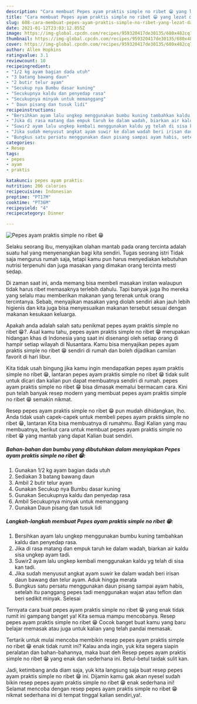 ```yaml
---
description: "Cara membuat Pepes ayam praktis simple no ribet 😁 yang lezat dan Mudah Dibuat"
title: "Cara membuat Pepes ayam praktis simple no ribet 😁 yang lezat dan Mudah Dibuat"
slug: 608-cara-membuat-pepes-ayam-praktis-simple-no-ribet-yang-lezat-dan-mudah-dibuat
date: 2021-01-12T23:03:12.855Z
image: https://img-global.cpcdn.com/recipes/959320417de30135/680x482cq70/pepes-ayam-praktis-simple-no-ribet-😁-foto-resep-utama.jpg
thumbnail: https://img-global.cpcdn.com/recipes/959320417de30135/680x482cq70/pepes-ayam-praktis-simple-no-ribet-😁-foto-resep-utama.jpg
cover: https://img-global.cpcdn.com/recipes/959320417de30135/680x482cq70/pepes-ayam-praktis-simple-no-ribet-😁-foto-resep-utama.jpg
author: Allen Hopkins
ratingvalue: 3.1
reviewcount: 10
recipeingredient:
- "1/2 kg ayam bagian dada utuh"
- "3 batang bawang daun"
- "2 butir telur ayam"
- "Secukup nya Bumbu dasar kuning"
- "Secukupnya kaldu dan penyedap rasa"
- "Secukupnya minyak untuk memanggang"
- " Daun pisang dan tusuk lidi"
recipeinstructions:
- "Bersihkan ayam lalu ungkep menggunakan bumbu kuning tambahkan kaldu dan penyedap rasa."
- "Jika di rasa matang dan empuk taruh ke dalam wadah, biarkan air kaldu sisa ungkep ayam tadi."
- "Suwir2 ayam lalu ungkep kembali menggunakan kaldu yg telah di sisa kan tadi."
- "Jika sudah menyusut angkat ayam suwir ke dalam wadah beri irisan daun bawang dan telur ayam. Aduk hingga merata"
- "Bungkus satu persatu menggunakan daun pisang sampai ayam habis, setelah itu panggang pepes tadi menggunakan wajan atau teflon dan beri sedikit minyak. Selesai"
categories:
- Resep
tags:
- pepes
- ayam
- praktis

katakunci: pepes ayam praktis 
nutrition: 206 calories
recipecuisine: Indonesian
preptime: "PT17M"
cooktime: "PT36M"
recipeyield: "4"
recipecategory: Dinner

---
```



![Pepes ayam praktis simple no ribet 😁](https://img-global.cpcdn.com/recipes/959320417de30135/680x482cq70/pepes-ayam-praktis-simple-no-ribet-😁-foto-resep-utama.jpg)

Selaku seorang ibu, menyajikan olahan mantab pada orang tercinta adalah suatu hal yang menyenangkan bagi kita sendiri. Tugas seorang istri Tidak saja mengurus rumah saja, tetapi kamu pun harus menyediakan kebutuhan nutrisi terpenuhi dan juga masakan yang dimakan orang tercinta mesti sedap.

Di zaman  saat ini, anda memang bisa membeli masakan instan walaupun tidak harus ribet memasaknya terlebih dahulu. Tapi banyak juga lho mereka yang selalu mau memberikan makanan yang terenak untuk orang tercintanya. Sebab, menyajikan masakan yang diolah sendiri akan jauh lebih higienis dan kita juga bisa menyesuaikan makanan tersebut sesuai dengan makanan kesukaan keluarga. 



Apakah anda adalah salah satu penikmat pepes ayam praktis simple no ribet 😁?. Asal kamu tahu, pepes ayam praktis simple no ribet 😁 merupakan hidangan khas di Indonesia yang saat ini disenangi oleh setiap orang di hampir setiap wilayah di Nusantara. Kamu bisa menyajikan pepes ayam praktis simple no ribet 😁 sendiri di rumah dan boleh dijadikan camilan favorit di hari libur.

Kita tidak usah bingung jika kamu ingin mendapatkan pepes ayam praktis simple no ribet 😁, lantaran pepes ayam praktis simple no ribet 😁 tidak sulit untuk dicari dan kalian pun dapat membuatnya sendiri di rumah. pepes ayam praktis simple no ribet 😁 bisa dimasak memalui bermacam cara. Kini pun telah banyak resep modern yang membuat pepes ayam praktis simple no ribet 😁 semakin nikmat.

Resep pepes ayam praktis simple no ribet 😁 pun mudah dihidangkan, lho. Anda tidak usah capek-capek untuk membeli pepes ayam praktis simple no ribet 😁, lantaran Kita bisa membuatnya di rumahmu. Bagi Kalian yang mau membuatnya, berikut cara untuk membuat pepes ayam praktis simple no ribet 😁 yang mantab yang dapat Kalian buat sendiri.

<!--inarticleads1-->

##### Bahan-bahan dan bumbu yang dibutuhkan dalam menyiapkan Pepes ayam praktis simple no ribet 😁:

1. Gunakan 1/2 kg ayam bagian dada utuh
1. Sediakan 3 batang bawang daun
1. Ambil 2 butir telur ayam
1. Gunakan Secukup nya Bumbu dasar kuning
1. Gunakan Secukupnya kaldu dan penyedap rasa
1. Ambil Secukupnya minyak untuk memanggang
1. Gunakan  Daun pisang dan tusuk lidi




<!--inarticleads2-->

##### Langkah-langkah membuat Pepes ayam praktis simple no ribet 😁:

1. Bersihkan ayam lalu ungkep menggunakan bumbu kuning tambahkan kaldu dan penyedap rasa.
1. Jika di rasa matang dan empuk taruh ke dalam wadah, biarkan air kaldu sisa ungkep ayam tadi.
1. Suwir2 ayam lalu ungkep kembali menggunakan kaldu yg telah di sisa kan tadi.
1. Jika sudah menyusut angkat ayam suwir ke dalam wadah beri irisan daun bawang dan telur ayam. Aduk hingga merata
1. Bungkus satu persatu menggunakan daun pisang sampai ayam habis, setelah itu panggang pepes tadi menggunakan wajan atau teflon dan beri sedikit minyak. Selesai




Ternyata cara buat pepes ayam praktis simple no ribet 😁 yang enak tidak rumit ini gampang banget ya! Kita semua mampu mencobanya. Resep pepes ayam praktis simple no ribet 😁 Cocok banget buat kamu yang baru belajar memasak atau juga untuk kalian yang telah pandai memasak.

Tertarik untuk mulai mencoba membikin resep pepes ayam praktis simple no ribet 😁 enak tidak rumit ini? Kalau anda ingin, yuk kita segera siapin peralatan dan bahan-bahannya, maka buat deh Resep pepes ayam praktis simple no ribet 😁 yang enak dan sederhana ini. Betul-betul taidak sulit kan. 

Jadi, ketimbang anda diam saja, yuk kita langsung saja buat resep pepes ayam praktis simple no ribet 😁 ini. Dijamin kamu gak akan nyesel sudah bikin resep pepes ayam praktis simple no ribet 😁 enak sederhana ini! Selamat mencoba dengan resep pepes ayam praktis simple no ribet 😁 nikmat sederhana ini di tempat tinggal kalian sendiri,ya!.

